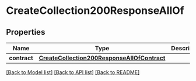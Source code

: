 # CreateCollection200ResponseAllOf

## Properties
Name | Type | Description | Notes
------------ | ------------- | ------------- | -------------
**contract** | [**CreateCollection200ResponseAllOfContract**](CreateCollection200ResponseAllOfContract.md) |  | [optional] 

[[Back to Model list]](../README.md#documentation-for-models) [[Back to API list]](../README.md#documentation-for-api-endpoints) [[Back to README]](../README.md)



